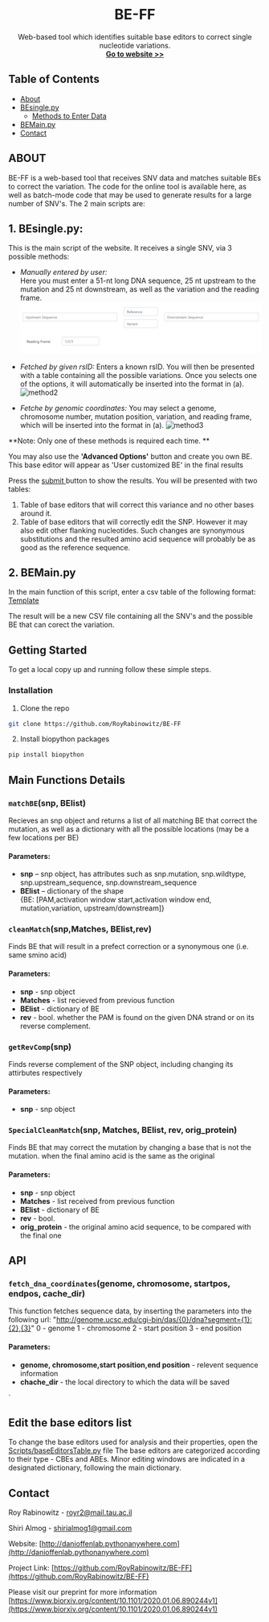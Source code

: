
<!-- PROJECT LOGO -->
<br />
<p align="center">

  <h1 align="center">BE-FF</h1>

  <p align="center">
    Web-based tool which identifies suitable base editors to correct single nucleotide variations.
    <br />
    <a href="http://danioffenlab.pythonanywhere.com/"><strong>Go to website >> </strong></a>
   
  </p>




<!-- TABLE OF CONTENTS -->
## Table of Contents

* [About](#ABOUT)
* [BEsingle.py](#built-with)
  * [Methods to Enter Data](#methods)
* [BEMain.py](#BEMain.py)
* [Contact](#contact)

<!-- ABOUT  -->
## ABOUT

BE-FF is a web-based tool that receives SNV data and matches suitable BEs to correct the
variation. The code for the online tool is available here, as well as batch-mode code that may be used
to generate results for a large number of SNV's.
The 2 main scripts are:


## 1. BEsingle.py: 
This is the main script of the website. It receives a single SNV, via 3 possible methods: <br> 

* <i> Manually entered by user:</i> <br> Here you must enter a 51-nt long DNA sequence, 25 nt upstream to the mutation and 25 nt downstream, as well as the variation and the reading frame. 
![method1](method1.PNG)
 
* <i> Fetched by given rsID: </i> Enters a known rsID. You will then be presented with a table containing all the possible variations. Once you selects one of the options, it will automatically be inserted into the format in (a). 
![method2](method2.PNG)

* <i> Fetche by genomic coordinates: </i> You may select a genome, chromosome number, mutation position, variation, and reading frame, which will be inserted into the format in (a).
![method3](method3.PNG) 

**Note: Only one of these methods is required each time. **
 
You may also use the **'Advanced Options'** button and create you own BE. This base editor will appear as
'User customized BE' in the final results

Press the <u> submit </u> button to show the results. You will be presented with two tables:
1. Table of  base editors that will correct this variance and no other bases around it.
2. Table of base editors that will correctly edit the SNP. However it may also edit other flanking nucleotides.
Such changes are synonymous substitutions and the resulted amino acid sequence will probably be as good as the reference sequence.

## 2. BEMain.py
In the main function of this script, enter a csv table of the following format:
[Template](sample3.csv)

The result will be a new CSV file containing all the SNV's and the possible BE that can corect the variation. 



<!-- GETTING STARTED -->
## Getting Started

To get a local copy up and running follow these simple steps.


### Installation
 
1. Clone the repo
```sh
git clone https://github.com/RoyRabinowitz/BE-FF
```
2. Install biopython packages
```sh
pip install biopython 
```


## Main Functions Details

 ### `matchBE`(snp, BElist)

Recieves an snp object and returns a list of all matching BE that correct the mutation,
as well as a dictionary with all the possible locations (may be a few locations per BE) 

#### Parameters:

*   **snp** – snp object, has attributes such as snp.mutation, snp.wildtype, snp.upstream_sequence, snp.downstream_sequence
*   **BElist** – dictionary of the shape   
{BE: [PAM,activation window start,activation window end, mutation,variation, upstream/downstream]} 

 ### `cleanMatch`(snp,Matches, BElist,rev)
 Finds BE that will result in a prefect correction or a synonymous one (i.e. same smino acid)

#### Parameters:
*   **snp** - snp object
*   **Matches** - list recieved from previous function
*   **BElist** - dictionary of BE
*   **rev** - bool. whether the PAM is found on the given DNA strand or on its reverse complement.  

### `getRevComp`(snp)
Finds reverse complement of the SNP object, including changing its attirbutes respectively 

#### Parameters:
*   **snp** - snp object

### `SpecialCleanMatch`(snp, Matches, BElist, rev, orig_protein)
Finds BE that may correct the mutation by changing a base that is not the mutation. 
when the final amino acid is the same as the original

#### Parameters:
*   **snp** - snp object
*   **Matches** - list received from previous function
*   **BElist** - dictionary of BE
*   **rev** - bool.
*   **orig_protein** - the original amino acid sequence, to be compared with the final one 

## API

### `fetch_dna_coordinates`(genome, chromosome, startpos, endpos, cache_dir)
This function fetches sequence data, by inserting the parameters into the following url:
"http://genome.ucsc.edu/cgi-bin/das/{0}/dna?segment={1}:{2},{3}"
0 - genome
1 - chromosome
2 - start position
3 - end position

#### Parameters:
*   **genome, chromosome,start position,end position** - relevent sequence information
*   **chache_dir** - the local directory to which the data will be saved



`
## Edit the base editors list
To change the base editors used for analysis and their properties, open the [Scripts/baseEditorsTable.py](Scripts/baseEditorsTable.py) file
The base editors are categorized according to their type - CBEs and ABEs. 
Minor editing windows are indicated in a designated dictionary, following the main dictionary. 


<!-- CONTACT -->
## Contact

Roy Rabinowitz - royr2@mail.tau.ac.il

Shiri Almog - shirialmog1@gmail.com

Website: [http://danioffenlab.pythonanywhere.com](http://danioffenlab.pythonanywhere.com)

Project Link: [https://github.com/RoyRabinowitz/BE-FF](https://github.com/RoyRabinowitz/BE-FF)

Please visit our preprint for more information [https://www.biorxiv.org/content/10.1101/2020.01.06.890244v1](https://www.biorxiv.org/content/10.1101/2020.01.06.890244v1)


